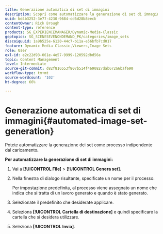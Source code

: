 ```yaml
---
title: Generazione automatica di set di immagini
description: Scopri come automatizzare la generazione di set di immagini in Adobe Dynamic Media Classic.
uuid: bd4b3252-3e77-4230-9684-cd6d28b8eecb
contentOwner: Rick Brough
content-type: reference
products: SG_EXPERIENCEMANAGER/Dynamic-Media-Classic
geptopics: SG_SCENESEVENONDEMAND_PK/categories/image_sets
discoiquuid: 1a9b525e-6120-44c7-b11a-e56bfb7cd017
feature: Dynamic Media Classic,Viewers,Image Sets
role: User
exl-id: e2c22d93-061e-4e57-9999-120592dbd56a
topic: Content Management
level: Intermediate
source-git-commit: d82f816553f807b514f4690827dab672a6baf690
workflow-type: tm+mt
source-wordcount: '102'
ht-degree: 66%

---
```


# Generazione automatica di set di immagini{#automated-image-set-generation}

<!-- 

Comment Type: remark
Last Modified By: 
Last Modified Date: 

<p>New for 6.5</p>

 -->

Potete automatizzare la generazione dei set come processo indipendente dal caricamento.

**Per automatizzare la generazione di set di immagini:**

1. Vai a **[!UICONTROL File]** > **[!UICONTROL Genera set]**.
1. Nella finestra di dialogo risultante, specificate un nome per il processo.

   Per impostazione predefinita, al processo viene assegnato un nome che indica che si tratta di un lavoro generato e quando è stato generato.

1. Selezionate il predefinito che desiderate applicare.
1. Seleziona **[!UICONTROL Cartella di destinazione]** e quindi specificare la cartella che si desidera utilizzare.
1. Seleziona **[!UICONTROL Invia]**.
